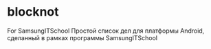 # blocknot
For SamsungITSchool
Простой список дел для платформы Android, сделанный в рамках программы SamsungITSchool
